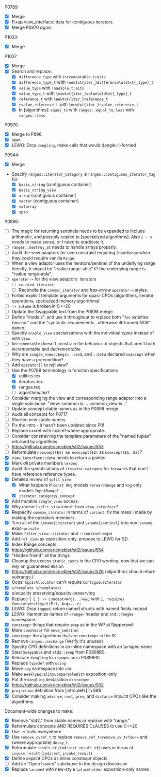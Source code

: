 P0789:
* [X] Merge
* [X] Fixup view_interface::data for contiguous iterators.
* [X] Merge P0970 *again*

P1033:
* [X] Merge

P1037:
* [X] Merge
* [X] Search and replace:
  * [X] `difference_type` with `incrementable_traits`
  * [X] `difference_type_t` with `\newtxt{iter_}difference\oldtxt{_type}_t`
  * [X] `value_type` with `readable_traits`
  * [X] `value_type_t` with `\newtxt{iter_}value\oldtxt{_type}_t`
  * [X] `reference_t` with `\newtxt{iter_}reference_t`
  * [X] `rvalue_reference_t` with `\newtxt{iter_}rvalue_reference_t`
  * [X] In [algorithms]: `equal_to` with `ranges::equal_to`, `less` with `ranges::less`

P0970:
* [X] Merge to P896.
* [X] `span`
* [X] LEWG: Drop `dangling`, make calls that would dangle ill-formed

P0944:
* [X] Merge
* Specify `ranges::iterator_category` is `ranges::contiguous_iterator_tag` for:
  * [X] `basic_string` (contiguous container)
  * [X] `basic_string_view`
  * [X] `array` (contiguous container)
  * [X] `vector` (contiguous container)
  * [X] `valarray`
  * [X] `span`

P0896:
* [ ] The magic for returning sentinels needs to be expanded to include arithmetic, and possibly copied to [specialized.algorithms]. Also `i - n` needs to make sense, or I need to eradicate it.
* [ ] `ranges::destroy_at` needs to handle arrays properly.
* [ ] Audit the view adaptors for overconstraint requiring `InputRange` when they could require vanilla `Range`.
* [ ] When a view adaptor uses the iterators/sentinel of the underlying range directly, it should be "rvalue range-able" iff the underlying range is "rvalue range-able".
* [ ] `operator->` for the view adaptors' iterators
  * [ ] `counted_iterator`
  * [ ] Reconcile the `common_iterator` and *has-arrow* `operator->` styles.
* [ ] Forbid explicit template arguments for quasi-CPOs (algorithms, iterator operations, specialized memory algorithms)
* [ ] `-> auto&&` is broken in C++20
* [ ] Update the Swappable text from the P0898 merge.
* [ ] Define "models", and use it throughout to replace both "`foo` satisfies `Concept`" and the "syntactic requirements...otherwise ill-formed NDR" dance.
* [ ] Specify `enable_view` specializations with the individual types instead of with `View`
* [ ] `Decrementable` doesn't constrain the behavior of objects that aren't both *incrementable* and *decrementable*.
* [ ] Why are `single_view::begin`, `::end`, and `::data` declared `noexcept` when they have a precondition?
* [ ] Add `operator[]` to *ref-view*?
* [ ] Use the P0788 terminology in function specifications
  * [X] utilities.tex
  * [X] iterators.tex
  * [X] ranges.tex
  * [ ] algorithms.tex?
* [ ] Consider merging the view and corresponding range adaptor into a single subclause: "view::common is ... common_view is..."
* [ ] Update concept stable names as in the P0898 merge.
* [ ] Audit all concepts for P0717
* [ ] Shorten new stable names.
* [ ] Fix the intro - it hasn't been updated since P0!
* [ ] Replace cxxref with cxxiref where appropriate.
* [ ] Consider constraining the template parameters of the "named tuples" returned by algorithms.
* [ ] https://github.com/ericniebler/stl2/issues/553
* [ ] Reformulate `noexcept(E1) && noexcept(E2)` as `noexcept(E1, E2)`?
* [X] `view_interface::data` needs to return a pointer
* [X] Mark *all* private members `\expos`
* [X] Audit the specifications of `iterator_category` for `forward`s that don't have reference reference types.
* [X] Detailed review of `split_view`
  * [X] What happens if `const Rng` models `ForwardRange` and `Rng` only models `InputRange`?
  * [X] `iterator_category`/`_concept`
* [X] Add mutable `single_view` access.
* [X] Why doesn't `split_view` inherit from `view_interface`?
* [X] Respecify `common_iterator` in terms of `variant`; fix the mess I made by making the operators members.
* [X] Turn all of the `\xname{iterator}` and `\xname{sentinel}` into non-`\xname` expo-`private`
* [X] Make `filter_view::iterator` and `::sentinel` expo
* [X] Add `ref_view` as exposition-only, propose to LEWG for SD.
* [X] Index Range concepts.
* [X] https://github.com/ericniebler/stl2/issues/554
* [X] "Hidden friend" all the things
* [X] Cleanup the excess `static_cast`s in the CPO wording, now that we can rely on guaranteed elision
* [X] https://github.com/ericniebler/stl2/issues/526 (algorithms should return subrange.)
* [X] Oops: `Cpp17Allocator` can't require `ContiguousIterator`
* [X] `s/template </template</`
* [X] s/equality preserving/equality-preserving
* [X] Replace `{ E } -> Concept<Args...>&&;` with `E; requires Concept<decltype((E)), Args...>;`
* [X] LEWG: Drop `tagged`, return named structs with named fields instead
* [X] LEWG: Harmonize names of `<range>` header and `std::ranges` namespace.
* [X] `constexpr` things that require `swap` as in the WP at Rapperswil
* [X] More `constexpr` for `move_sentinel`
* [X] `constexpr` the algorithms that are `constexpr` in the IS
* [X] Remove `ranges::exchange` (Verify it's unused)
* [X] Specify CPO definitions in an inline namespace with an \unspec name
* [X] Steal `Swappable` and `std2::swap` from P0898R0.
* [X] Relocate `dangling` to `<range>` as in P0896R0
* [X] Replace `typedef` with `using`
* [X] Move `tag` namespace into `std`
* [X] Make `WeaklyEqualityComparableWith` exposition-only
* [X] Put the `dangling` declaration in `<range>`
* [X] https://github.com/ericniebler/stl2/issues/502
* [X] `projection` definition from [intro.defs] in 898
* [X] Consider making `advance`, `next`, `prev`, and `distance` *implicit* CPOs like the algorithms

Document-wide changes to make:
* [X] Remove "std2." from stable names or replace with "range."
* [X] Reformulate concepts AND REQUIRES CLAUSES to use C++20
* [X] Use `_v` traits everywhere
* [X] Use `remove_cvref_t` to replace `remove_ref_t<remove_cv_t<foo>>` and (where appropriate) `decay_t`
* [X] Reformulate `result_of` (`indirect_result_of`) uses in terms of `invoke_result` (`indirect_invoke_result`)
* [X] Define *explicit* CPOs as inline constexpr objects
* [ ] Add an "Open Issues" subclause to the design discussion
* [X] Replace `\xname`s with new-style `\placeholder` exposition-only names
